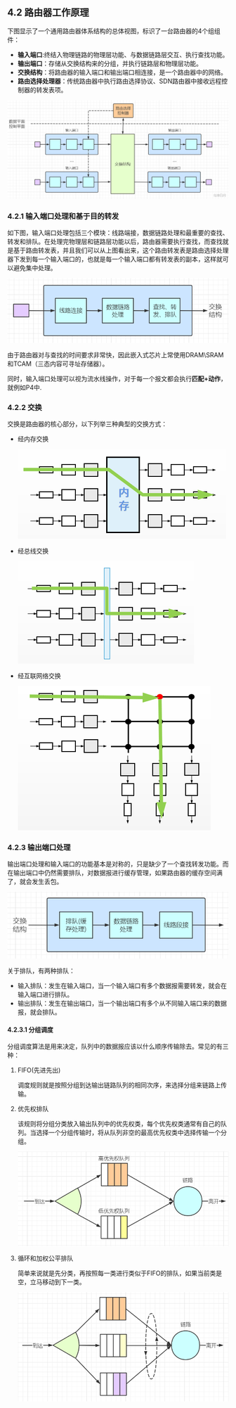 ## 4.2 路由器工作原理

下图显示了一个通用路由器体系结构的总体视图，标识了一台路由器的4个组组件：
- **输入端口**:终结入物理链路的物理层功能、与数据链路层交互、执行查找功能。
- **输出端口**：存储从交换结构来的分组，并执行链路层和物理层功能。
- **交换结构**：将路由器的输入端口和输出端口相连接，是一个路由器中的网络。
- **路由选择处理器**：传统路由器中执行路由选择协议、SDN路由器中接收远程控制器的转发表项。

![图片来自博客：乌漆白月](../image/chapter4/4.2.1.png)

### 4.2.1 输入端口处理和基于目的转发

如下图，输入端口处理包括三个模块：线路端接，数据链路处理和最重要的查找、转发和排队。在处理完物理层和链路层功能以后，路由器需要执行查找，而查找就是基于路由转发表，并且我们可以从上图看出来，这个路由转发表是路由选择处理器下发到每一个输入端口的，也就是每一个输入端口都有转发表的副本，这样就可以避免集中处理。

![](../image/chapter4/4.2.2.png)

由于路由器对与查找的时间要求非常快，因此嵌入式芯片上常使用DRAM\SRAM和TCAM（三态内容可寻址存储器）。

同时，输入端口处理可以视为流水线操作，对于每一个报文都会执行**匹配+动作**，就例如P4中.


### 4.2.2 交换
交换是路由器的核心部分，以下列举三种典型的交换方式：
- 经内存交换
  
  ![](../image/chapter4/4.2.2.1.png)

- 经总线交换
  
  ![](../image/chapter4/4.2.2.2.png)

- 经互联网络交换
  
  ![](../image/chapter4/4.2.2.3.png)


### 4.2.3 输出端口处理

输出端口处理和输入端口的功能基本是对称的，只是缺少了一个查找转发功能。而在输出端口中仍然需要排队，对数据报进行缓存管理，如果路由器的缓存空间满了，就会发生丢包。

![](../image/chapter4/4.2.3.png)

关于排队，有两种排队：
- 输入排队：发生在输入端口，当一个输入端口有多个数据报需要转发，就会在输入端口进行排队。
- 输出排队：发生在输出端口，当一个输出端口有多个从不同输入端口来的数据报，就会排队。

#### 4.2.3.1 分组调度

分组调度算法是用来决定，队列中的数据报应该以什么顺序传输除去。常见的有三种：

1. FIFO(先进先出)
   
   调度规则就是按照分组到达输出链路队列的相同次序，来选择分组来链路上传输。

2. 优先权排队
   
   该规则将分组分类放入输出队列中的优先权类，每个优先权类通常有自己的队列。当选择一个分组传输时，将从队列非空的最高优先权类中选择传输一个分组。

   ![](../image/chapter4/4.2.3.2.png)

3. 循环和加权公平排队
   
   简单来说就是先分类，再按照每一类进行类似于FIFO的排队，如果当前类是空，立马移动到下一类。
   
   ![](../image/chapter4/4.2.3.1.png)